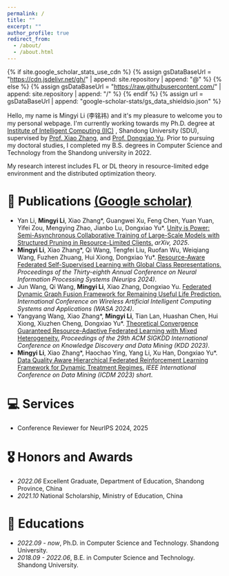 ```yaml
---
permalink: /
title: ""
excerpt: ""
author_profile: true
redirect_from: 
  - /about/
  - /about.html
---
```


{% if site.google_scholar_stats_use_cdn %}
{% assign gsDataBaseUrl = "https://cdn.jsdelivr.net/gh/" | append: site.repository | append: "@" %}
{% else %}
{% assign gsDataBaseUrl = "https://raw.githubusercontent.com/" | append: site.repository | append: "/" %}
{% endif %}
{% assign url = gsDataBaseUrl | append: "google-scholar-stats/gs_data_shieldsio.json" %}

<span class='anchor' id='about-me'></span>

Hello, my name is Mingyi Li (李铭祎) and it's my pleasure to welcome you to my personal webpage. I'm currently working towards my Ph.D. degree at [Institute of Intelligent Computing (IIC)](https://iic.sdu.edu.cn/) , Shandong University (SDU), supervised by [Prof. Xiao Zhang](https://tobexiao1.github.io/xiaozhangsdu.github.io/), and [Prof. Dongxiao Yu](https://scholar.google.com/citations?user=hiQxuHYAAAAJ). Prior to pursuing my doctoral studies, I completed my B.S. degrees in Computer Science and Technology from the Shandong university in 2022.

My research interest includes FL or DL theory in resource-limited edge environment and the distributed optimization theory. 
<!--I have published more than 100 papers at the top international AI conferences with total <a href='https://scholar.google.com/citations?user=F15bMN8AAAAJ'>google scholar citations <strong><span id='total_cit'>260000+</span></strong></a>-->

<!-- # 🔥 News-->
<!-- - *2022.02*: &nbsp;🎉🎉 Lorem ipsum dolor sit amet, consectetur adipiscing elit. Vivamus ornare aliquet ipsum, ac tempus justo dapibus sit amet. -->
<!-- - *2022.02*: &nbsp;🎉🎉 Lorem ipsum dolor sit amet, consectetur adipiscing elit. Vivamus ornare aliquet ipsum, ac tempus justo dapibus sit amet. -->

# 📝 Publications [(Google scholar)](https://scholar.google.com/citations?user=F15bMN8AAAAJ)

- Yan Li, **Mingyi Li**, Xiao Zhang*, Guangwei Xu, Feng Chen, Yuan Yuan, Yifei Zou, Mengying Zhao, Jianbo Lu, Dongxiao Yu*. [Unity is Power: Semi-Asynchronous Collaborative Training of Large-Scale Models with Structured Pruning in Resource-Limited Clients.](https://arxiv.org/abs/2410.08457) *arXiv, 2025*.
- **Mingyi Li**, Xiao Zhang*, Qi Wang, Tengfei Liu, Ruofan Wu, Weiqiang Wang, Fuzhen Zhuang, Hui Xiong, Dongxiao Yu*. [Resource-Aware Federated Self-Supervised Learning with Global Class Representations.](https://proceedings.neurips.cc/paper_files/paper/2024/hash/13707aad517ddd6c09ea02e0f55e1e7a-Abstract-Conference.html) *Proceedings of the Thirty-eighth Annual Conference on Neural Information Processing Systems (Neurips 2024)*.
- Jun Wang, Qi Wang, **Mingyi Li**, Xiao Zhang, Dongxiao Yu. [Federated Dynamic Graph Fusion Framework for Remaining Useful Life Prediction.](https://link.springer.com/chapter/10.1007/978-3-031-71467-2_13) *International Conference on Wireless Artificial Intelligent Computing Systems and Applications (WASA 2024)*.
- Yangyang Wang, Xiao Zhang*, **Mingyi Li**, Tian Lan, Huashan Chen, Hui Xiong, Xiuzhen Cheng, Dongxiao Yu*. [Theoretical Convergence Guaranteed Resource-Adaptive Federated Learning with Mixed Heterogeneity.](https://dl.acm.org/doi/abs/10.1145/3580305.3599521) *Proceedings of the 29th ACM SIGKDD International Conference on Knowledge Discovery and Data Mining (KDD 2023)*.
- **Mingyi Li**, Xiao Zhang*, Haochao Ying, Yang Li, Xu Han, Dongxiao Yu*. [Data Quality Aware Hierarchical Federated Reinforcement Learning Framework for Dynamic Treatment Regimes.](https://ieeexplore.ieee.org/abstract/document/10415818) *IEEE International Conference on Data Mining (ICDM 2023) short*.


# 💻 Services
- Conference Reviewer for NeurIPS 2024, 2025

# 🎖 Honors and Awards
- *2022.06* Excellent Graduate, Department of Education, Shandong Province, China 
- *2021.10* National Scholarship, Ministry of Education, China

# 📖 Educations
- *2022.09 - now*, Ph.D. in Computer Science and Technology. Shandong University.
- *2018.09 - 2022.06*, B.E. in Computer Science and Technology. Shandong University.

<!--# 💬 Invited Talks -->
<!-- - *2021.06*, Lorem ipsum dolor sit amet, consectetur adipiscing elit. Vivamus ornare aliquet ipsum, ac tempus justo dapibus sit amet. -->
<!-- - *2021.03*, Lorem ipsum dolor sit amet, consectetur adipiscing elit. Vivamus ornare aliquet ipsum, ac tempus justo dapibus sit amet.  \| [\[video\]](https://github.com/)-->


